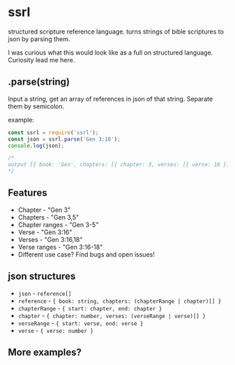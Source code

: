 # ssrl
structured scripture reference language.  turns strings of bible scriptures to json by parsing them.

I was curious what this would look like as a full on structured language.  Curiosity lead me here.

## .parse(string)

Input a string, get an array of references in json of that string.  Separate them by semicolon.

example:
```js
const ssrl = require('ssrl');
const json = ssrl.parse('Gen 3:16');
console.log(json);

/*
output [{ book: 'Gen', chapters: [{ chapter: 3, verses: [{ verse: 16 }] }] }]
*/
```

## Features
* Chapter - "Gen 3"
* Chapters - "Gen 3,5"
* Chapter ranges - "Gen 3-5"
* Verse - "Gen 3:16"
* Verses - "Gen 3:16,18"
* Verse ranges - "Gen 3:16-18"
* Different use case? Find bugs and open issues!

## json structures
* `json` - `reference[]`
* `reference` - `{ book: string, chapters: (chapterRange | chapter)[] }`
* `chapterRange` - `{ start: chapter, end: chapter }`
* `chapter` - `{ chapter: number, verses: (verseRange | verse)[] }`
* `verseRange` - `{ start: verse, end: verse }`
* `verse` - `{ verse: number }`

## More examples?
[](test.js)
